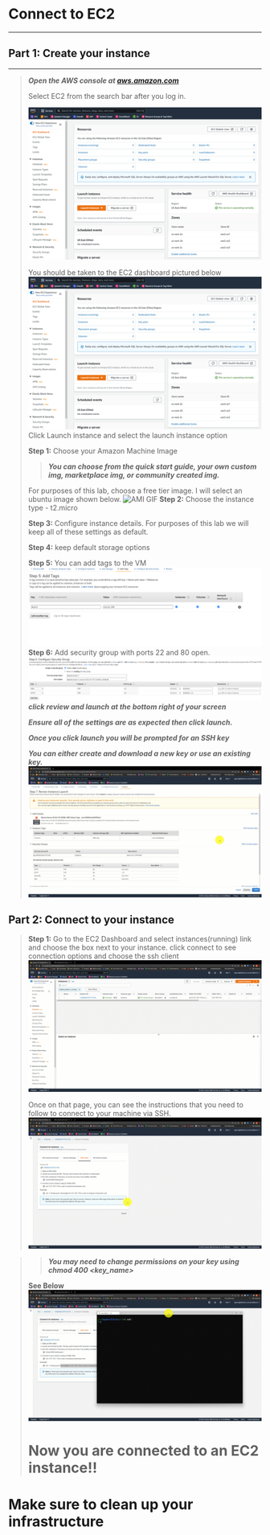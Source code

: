 # Connect to EC2
---
## Part 1: Create your instance
---
>***Open the AWS console at [aws.amazon.com](https://aws.amazon.com/)***
>
>Select EC2 from the search bar after you log in. 
>
>![Ec2 Navigation](ec2_dashboard.png)
>
>You should be taken to the EC2 dashboard pictured below
>![EC2 Dash board](ec2_dashboard.png)
>Click Launch instance and select the launch instance option
>
>**Step 1:** Choose your Amazon Machine Image
> 
>>***You can choose from the quick start guide, your own custom img, marketplace img, or community created img.***  
>
>For purposes of this lab, choose a free tier image.  I will select an ubuntu image shown below. 
> ![AMI GIF](select_AMI/select_AMI.gif)
> **Step 2:** Choose the instance type - t2.micro
> 
> **Step 3:** Configure instance details. For purposes of this lab we will keep all of these settings as default. 
> 
> **Step 4:** keep default storage options
> 
> **Step 5:** You can add tags to the VM
> ![Tags](tags.png)
>**Step 6:** Add security group with ports 22 and 80 open.  
> ![NSG](NSG.png)
>***click review and launch at the bottom right of your screen***
>
>***Ensure all of the settings are as expected then click launch.***
>
>***Once you click launch you will be prompted for an SSH key*** 
>
>***You can either create and download a new key or use an existing key.*** 
![create_instance](launch_instance/launch_instance.gif)
>
## Part 2: Connect to your instance

>**Step 1:** Go to the EC2 Dashboard and select instances(running) link and choose the box next to your instance. click connect to see connection options and choose the ssh client
![instance_connect](Connect%20to%20instance/Connect%20to%20instance.gif)
>
>Once on that page, you can see the instructions that you need to follow to connect to your machine via SSH.  
![connect via SSH](connect_using_ssh/connect_using_ssh.gif)

>>***You may need to change permissions on your key using chmod 400 <key_name>***
>
>**See Below**
![chmod](CHMOD/CHMOD.gif)
># Now you are connected to an EC2 instance!!

# Make sure to clean up your infrastructure



